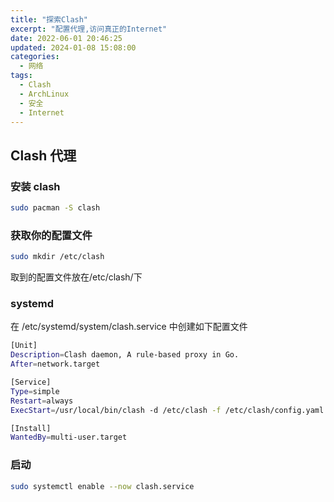 ```yaml
---
title: "探索Clash"
excerpt: "配置代理,访问真正的Internet"
date: 2022-06-01 20:46:25
updated: 2024-01-08 15:08:00
categories:
  - 网络
tags:
  - Clash
  - ArchLinux
  - 安全
  - Internet
---
```


## Clash 代理

### 安装 clash

```bash
sudo pacman -S clash
```

### 获取你的配置文件

```bash
sudo mkdir /etc/clash
```

取到的配置文件放在/etc/clash/下

### systemd

在 /etc/systemd/system/clash.service 中创建如下配置文件

```bash
[Unit]
Description=Clash daemon, A rule-based proxy in Go.
After=network.target

[Service]
Type=simple
Restart=always
ExecStart=/usr/local/bin/clash -d /etc/clash -f /etc/clash/config.yaml

[Install]
WantedBy=multi-user.target
```

### 启动

```bash
sudo systemctl enable --now clash.service
```
